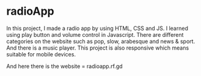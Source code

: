 # radioApp
In this project, I made a radio app by using HTML, CSS and JS.  I learned using play button and volume control in Javascript. There are different categories on the website such as pop, slow,  arabesque and news & sport. And there is a music player. This project is also responsive which means suitable for mobile devices.

And here there is the website = radioapp.rf.gd
